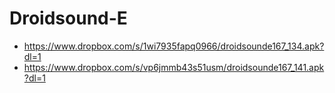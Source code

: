 Droidsound-E 
============
* https://www.dropbox.com/s/1wi7935fapq0966/droidsounde167_134.apk?dl=1
* https://www.dropbox.com/s/vp6jmmb43s51usm/droidsounde167_141.apk?dl=1
